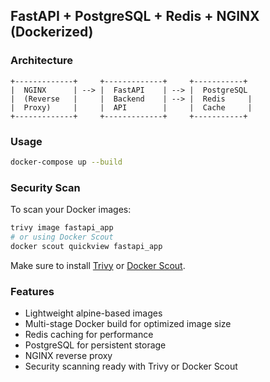 ## FastAPI + PostgreSQL + Redis + NGINX (Dockerized)

### Architecture
```
+-------------+     +-------------+     +-----------+
|  NGINX      | --> |  FastAPI    | --> |  PostgreSQL
|  (Reverse   |     |  Backend    | --> |  Redis     |
|  Proxy)     |     |  API        |     |  Cache     |
+-------------+     +-------------+     +-----------+
```

### Usage
```bash
docker-compose up --build
```

### Security Scan
To scan your Docker images:
```bash
trivy image fastapi_app
# or using Docker Scout
docker scout quickview fastapi_app
```

Make sure to install [Trivy](https://github.com/aquasecurity/trivy) or [Docker Scout](https://docs.docker.com/scout/).

### Features
- Lightweight alpine-based images
- Multi-stage Docker build for optimized image size
- Redis caching for performance
- PostgreSQL for persistent storage
- NGINX reverse proxy
- Security scanning ready with Trivy or Docker Scout
